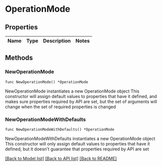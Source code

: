 # OperationMode

## Properties

Name | Type | Description | Notes
------------ | ------------- | ------------- | -------------

## Methods

### NewOperationMode

`func NewOperationMode() *OperationMode`

NewOperationMode instantiates a new OperationMode object
This constructor will assign default values to properties that have it defined,
and makes sure properties required by API are set, but the set of arguments
will change when the set of required properties is changed

### NewOperationModeWithDefaults

`func NewOperationModeWithDefaults() *OperationMode`

NewOperationModeWithDefaults instantiates a new OperationMode object
This constructor will only assign default values to properties that have it defined,
but it doesn't guarantee that properties required by API are set


[[Back to Model list]](../README.md#documentation-for-models) [[Back to API list]](../README.md#documentation-for-api-endpoints) [[Back to README]](../README.md)


